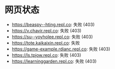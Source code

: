 # 网页状态
- https://beaspy--hting.repl.co: 失败 (403)
- https://v.chavir.repl.co: 失败 (403)
- https://su--yoyholee.repl.co: 失败 (403)
- https://tote.kaikaixin.repl.co: 失败
- https://game-example.rdianc.repl.co: 失败 (403)
- https://ls.tpjow.repl.co: 失败 (403)
- https://learninggarden.repl.co: 失败 (403)
